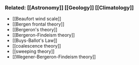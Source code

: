 ### Related: [[Astronomy]] [[Geology]] [[Climatology]]

- [[Beaufort wind scale]]
- [[Bergen frontal theory]]
- [[Bergeron's theory]]
- [[Bergeron-Findeism theory]]
- [[Buys-Ballot's Law]]
- [[coalescence theory]]
- [[sweeping theory]]
- [[Wegener-Bergeron-Findeism theory]]


